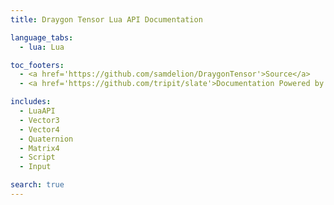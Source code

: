 ```yaml
---
title: Draygon Tensor Lua API Documentation

language_tabs:
  - lua: Lua

toc_footers:
  - <a href='https://github.com/samdelion/DraygonTensor'>Source</a>
  - <a href='https://github.com/tripit/slate'>Documentation Powered by Slate</a>

includes:
  - LuaAPI
  - Vector3 
  - Vector4
  - Quaternion
  - Matrix4
  - Script
  - Input

search: true
---
```

